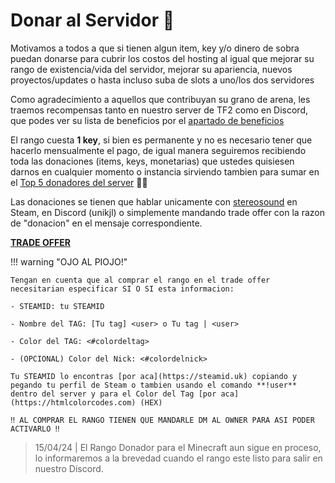 # Donar al Servidor 🎎

Motivamos a todos a que si tienen algun item, key y/o dinero de sobra puedan donarse para cubrir los costos del hosting al igual que mejorar su rango de existencia/vida del servidor, mejorar su apariencia, nuevos proyectos/updates o hasta incluso suba de slots a uno/los dos servidores

Como agradecimiento a aquellos que contribuyan su grano de arena, les traemos recompensas tanto en nuestro server de TF2 como en Discord, que podes ver su lista de beneficios por el [apartado de beneficios](beneficios.md)

El rango cuesta **1 key**, si bien es permanente y no es necesario tener que hacerlo mensualmente el pago, de igual manera seguiremos recibiendo toda las donaciones (items, keys, monetarias) que ustedes quisiesen darnos en cualquier momento o instancia sirviendo tambien para sumar en el [Top 5 donadores del server](top5.md) 🗿🚬

Las donaciones se tienen que hablar unicamente con [stereosound](https://steamcommunity.com/profiles/76561198238006332) en Steam, en Discord (unikjl) o simplemente mandando trade offer con la razon de "donacion" en el mensaje correspondiente.

**[TRADE OFFER](https://steamcommunity.com/tradeoffer/new/?partner=277740604&token=JZGhtMcW)**

!!! warning "OJO AL PIOJO!"

    Tengan en cuenta que al comprar el rango en el trade offer necesitarian especificar SI O SI esta informacion:
	
	- STEAMID: tu STEAMID
	
	- Nombre del TAG: [Tu tag] <user> o Tu tag | <user>
	
	- Color del TAG: <#colordeltag>
	
	- (OPCIONAL) Color del Nick: <#colordelnick>
	
	Tu STEAMID lo encontras [por aca](https://steamid.uk) copiando y pegando tu perfil de Steam o tambien usando el comando **!user** dentro del server y para el Color del Tag [por aca](https://htmlcolorcodes.com) (HEX)
		
	‼️ AL COMPRAR EL RANGO TIENEN QUE MANDARLE DM AL OWNER PARA ASI PODER ACTIVARLO ‼️
	
> 15/04/24 | El Rango Donador para el Minecraft aun sigue en proceso, lo informaremos a la brevedad cuando el rango este listo para salir en nuestro Discord.
